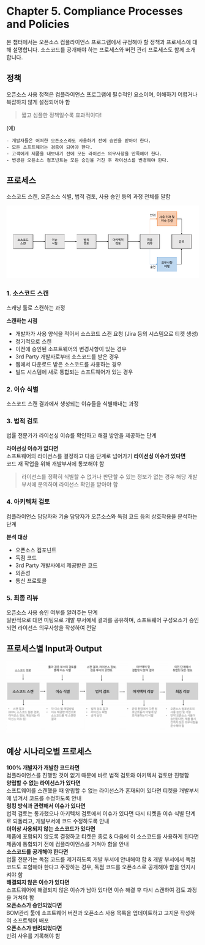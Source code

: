 # Chapter 5. Compliance Processes and Policies
본 챕터에서는 오픈소스 컴플라이언스 프로그램에서 규정해야 할 정책과 프로세스에 대해 설명합니다. 소스코드를 공개해야 하는 프로세스와 버전 관리 프로세스도 함께 소개합니다.

## 정책
오픈소스 사용 정책은 컴플라이언스 프로그램에 필수적인 요소이며, 이해하기 어렵거나 복잡하지 않게 설정되어야 함

> 짧고 심플한 정책일수록 효과적이다!

(예)
```
- 개발자들은 어떠한 오픈소스라도 사용하기 전에 승인을 받아야 한다.
- 모든 소프트웨어는 검증이 되어야 한다.
- 고객에게 제품을 내보내기 전에 모든 라이선스 의무사항을 만족해야 한다.
- 변경된 오픈소스 컴포넌트는 모든 승인을 거친 후 라이선스를 변경해야 한다.
```

## 프로세스
소스코드 스캔, 오픈소스 식별, 법적 검토, 사용 승인 등의 과정 전체를 말함
<p align="center">
<img src="/image/chapter5/process-diagram.png">
</p>

### 1. 소스코드 스캔
스캐닝 툴로 스캔하는 과정

**스캔하는 시점**
  - 개발자가 사용 양식을 적어서 소스코드 스캔 요청 (Jira 등의 시스템으로 티켓 생성)
  - 정기적으로 스캔
  - 이전에 승인된 소프트웨어의 변경사항이 있는 경우
  - 3rd Party 개발사로부터 소스코드를 받은 경우
  - 웹에서 다운로드 받은 소스코드를 사용하는 경우
  - 빌드 시스템에 새로 통합되는 소프트웨어가 있는 경우

### 2. 이슈 식별
소스코드 스캔 결과에서 생성되는 이슈들을 식별해내는 과정

### 3. 법적 검토
법률 전문가가 라이선싱 이슈를 확인하고 해결 방안을 제공하는 단계

**라이선싱 이슈가 없다면** <br> 소프트웨어의 라이선스를 결정하고 다음 단계로 넘어가기
**라이선싱 이슈가 있다면** <br> 코드 재 작업을 위해 개발부서에 통보해야 함

> 라이선스를 정확히 식별할 수 없거나 판단할 수 있는 정보가 없는 경우 해당 개발 부서에 문의하여 라이선스 확인을 받아야 함

### 4. 아키텍처 검토
컴플라이언스 담당자와 기술 담당자가 오픈소스와 독점 코드 등의 상호작용을 분석하는 단계

**분석 대상**
- 오픈소스 컴포넌트
- 독점 코드
- 3rd Party 개발사에서 제공받은 코드
- 의존성
- 통신 프로토콜

### 5. 최종 리뷰
오픈소스 사용 승인 여부를 알려주는 단계 <br> 일반적으로 대면 미팅으로 개발 부서에세 결과를 공유하며, 소프트웨어 구성요소가 승인되면 라이선스 의무사항을 작성하여 전달

## 프로세스별 Input과 Output
<p align="center">
<img src="/image/chapter5/input-output.png"> </p>

## 예상 시나리오별 프로세스
**100% 개발자가 개발한 코드라면** <br> 컴플라이언스를 진행할 것이 없기 때문에 바로 법적 검토와 아키텍처 검토만 진행함
<br>
**양립할 수 없는 라이선스가 있다면** <br> 소프트웨어를 스캔했을 때 양립할 수 없는 라이선스가 혼재되어 있다면 티켓을 개발부서에 넘겨서 코드를 수정하도록 안내
<br>
**링킹 방식과 관련해서 이슈가 있다면** <br> 법적 검토는 통과했으나 아키텍처 검토에서 이슈가 있다면 다시 티켓을 이슈 식별 단계로 되돌리고, 개발부서에 코드 수정하도록 안내
<br>
**더이상 사용되지 않는 소스코드가 있다면** <br> 제품에 포함되지 않도록 결정하고 티켓은 종료 & 다음에 이 소스코드를 사용하게 된다면 제품에 통합되기 전에 컴플라이언스를 거쳐야 함을 안내
<br>
**소스코드를 공개해야 한다면** <br> 법률 전문가는 독점 코드를 제거하도록 개발 부서에 안내해야 함 & 개발 부서에서 독점 코드도 포함해야 한다고 주장하는 경우, 독점 코드를 오픈소스로 공개해야 함을 인지시켜야 함
<br>
**해결되지 않은 이슈가 있다면** <br> 소프트웨어에 해결되지 않은 이슈가 남아 있다면 이슈 해결 후 다시 스캔하여 검토 과정을 거쳐야 함
<br>
**오픈소스가 승인되었다면** <br> BOM관리 툴에 소프트웨어 버전과 오픈소스 사용 목록을 업데이트하고 고지문 작성하여 소프트웨어 배포
<br>
**오픈소스가 반려되었다면** <br> 반려 사유를 기록해야 함
